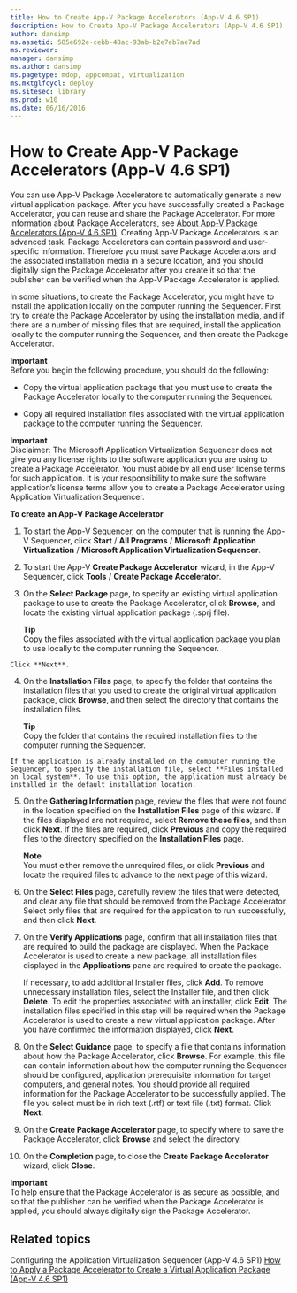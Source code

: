 ```yaml
---
title: How to Create App-V Package Accelerators (App-V 4.6 SP1)
description: How to Create App-V Package Accelerators (App-V 4.6 SP1)
author: dansimp
ms.assetid: 585e692e-cebb-48ac-93ab-b2e7eb7ae7ad
ms.reviewer: 
manager: dansimp
ms.author: dansimp
ms.pagetype: mdop, appcompat, virtualization
ms.mktglfcycl: deploy
ms.sitesec: library
ms.prod: w10
ms.date: 06/16/2016
---
```



# How to Create App-V Package Accelerators (App-V 4.6 SP1)


You can use App-V Package Accelerators to automatically generate a new virtual application package. After you have successfully created a Package Accelerator, you can reuse and share the Package Accelerator. For more information about Package Accelerators, see [About App-V Package Accelerators (App-V 4.6 SP1)](about-app-v-package-accelerators--app-v-46-sp1-.md). Creating App-V Package Accelerators is an advanced task. Package Accelerators can contain password and user-specific information. Therefore you must save Package Accelerators and the associated installation media in a secure location, and you should digitally sign the Package Accelerator after you create it so that the publisher can be verified when the App-V Package Accelerator is applied.

In some situations, to create the Package Accelerator, you might have to install the application locally on the computer running the Sequencer. First try to create the Package Accelerator by using the installation media, and if there are a number of missing files that are required, install the application locally to the computer running the Sequencer, and then create the Package Accelerator.

**Important**  
Before you begin the following procedure, you should do the following:

-   Copy the virtual application package that you must use to create the Package Accelerator locally to the computer running the Sequencer.

-   Copy all required installation files associated with the virtual application package to the computer running the Sequencer.



**Important**  
Disclaimer: The Microsoft Application Virtualization Sequencer does not give you any license rights to the software application you are using to create a Package Accelerator. You must abide by all end user license terms for such application. It is your responsibility to make sure the software application’s license terms allow you to create a Package Accelerator using Application Virtualization Sequencer.



**To create an App-V Package Accelerator**

1.  To start the App-V Sequencer, on the computer that is running the App-V Sequencer, click **Start** / **All Programs** / **Microsoft Application Virtualization** / **Microsoft Application Virtualization Sequencer**.

2.  To start the App-V **Create Package Accelerator** wizard, in the App-V Sequencer, click **Tools** / **Create Package Accelerator**.

3.  On the **Select Package** page, to specify an existing virtual application package to use to create the Package Accelerator, click **Browse**, and locate the existing virtual application package (.sprj file).

    **Tip**  
    Copy the files associated with the virtual application package you plan to use locally to the computer running the Sequencer.



~~~
Click **Next**.
~~~

4. On the **Installation Files** page, to specify the folder that contains the installation files that you used to create the original virtual application package, click **Browse**, and then select the directory that contains the installation files.

   **Tip**  
   Copy the folder that contains the required installation files to the computer running the Sequencer.



~~~
If the application is already installed on the computer running the Sequencer, to specify the installation file, select **Files installed on local system**. To use this option, the application must already be installed in the default installation location.
~~~

5. On the **Gathering Information** page, review the files that were not found in the location specified on the **Installation Files** page of this wizard. If the files displayed are not required, select **Remove these files**, and then click **Next**. If the files are required, click **Previous** and copy the required files to the directory specified on the **Installation Files** page.

   **Note**  
   You must either remove the unrequired files, or click **Previous** and locate the required files to advance to the next page of this wizard.



6. On the **Select Files** page, carefully review the files that were detected, and clear any file that should be removed from the Package Accelerator. Select only files that are required for the application to run successfully, and then click **Next**.

7. On the **Verify Applications** page, confirm that all installation files that are required to build the package are displayed. When the Package Accelerator is used to create a new package, all installation files displayed in the **Applications** pane are required to create the package.

   If necessary, to add additional Installer files, click **Add**. To remove unnecessary installation files, select the Installer file, and then click **Delete**. To edit the properties associated with an installer, click **Edit**. The installation files specified in this step will be required when the Package Accelerator is used to create a new virtual application package. After you have confirmed the information displayed, click **Next**.

8. On the **Select Guidance** page, to specify a file that contains information about how the Package Accelerator, click **Browse**. For example, this file can contain information about how the computer running the Sequencer should be configured, application prerequisite information for target computers, and general notes. You should provide all required information for the Package Accelerator to be successfully applied. The file you select must be in rich text (.rtf) or text file (.txt) format. Click **Next**.

9. On the **Create Package Accelerator** page, to specify where to save the Package Accelerator, click **Browse** and select the directory.

10. On the **Completion** page, to close the **Create Package Accelerator** wizard, click **Close**.

   **Important**  
   To help ensure that the Package Accelerator is as secure as possible, and so that the publisher can be verified when the Package Accelerator is applied, you should always digitally sign the Package Accelerator.



## Related topics


Configuring the Application Virtualization Sequencer (App-V 4.6 SP1)
[How to Apply a Package Accelerator to Create a Virtual Application Package (App-V 4.6 SP1)](how-to-apply-a-package-accelerator-to-create-a-virtual-application-package---app-v-46-sp1-.md)









